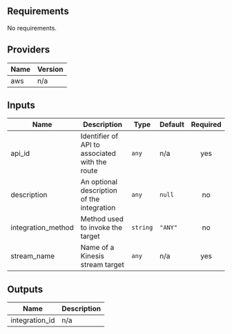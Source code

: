 ## Requirements

No requirements.

## Providers

| Name | Version |
|------|---------|
| aws | n/a |

## Inputs

| Name | Description | Type | Default | Required |
|------|-------------|------|---------|:--------:|
| api\_id | Identifier of API to associated with the route | `any` | n/a | yes |
| description | An optional description of the integration | `any` | `null` | no |
| integration\_method | Method used to invoke the target | `string` | `"ANY"` | no |
| stream\_name | Name of a Kinesis stream target | `any` | n/a | yes |

## Outputs

| Name | Description |
|------|-------------|
| integration\_id | n/a |

